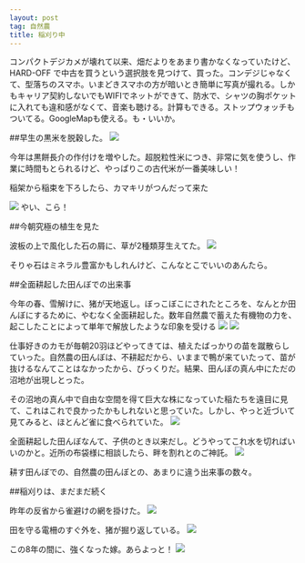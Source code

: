 ```yaml
---
layout: post
tag: 自然農
title: 稲刈り中
---
```

コンパクトデジカメが壊れて以来、畑だよりをあまり書かなくなっていたけど、HARD-OFF で中古を買うという選択肢を見つけて、買った。コンデジじゃなくて、型落ちのスマホ。いまどきスマホの方が暗いとき簡単に写真が撮れる。しかもキャリア契約しないでもWIFIでネットができて、防水で、シャツの胸ポケットに入れても違和感がなくて、音楽も聴ける。計算もできる。ストップウォッチもついてる。GoogleMapも使える。も・いいか。

##早生の黒米を脱穀した。
![](https://farm2.staticflickr.com/1937/30738072067_17f34588b3.jpg)

今年は黒餅長介の作付けを増やした。超脱粒性米につき、非常に気を使うし、作業に時間もとられるけど、やっぱりこの古代米が一番美味しい！

稲架から稲束を下ろしたら、カマキリがつんだって来た

![](https://farm5.staticflickr.com/4876/44764411895_10bb0f5bf8.jpg)
やい、こら！

##今朝究極の植生を見た

波板の上で風化した石の屑に、草が2種類芽生えてた。
![](https://farm5.staticflickr.com/4879/44797928975_df2eef8f7d.jpg)

そりゃ石はミネラル豊富かもしれんけど、こんなとこでいいのあんたら。

##全面耕起した田んぼでの出来事

今年の春、雪解けに、猪が天地返し。ぼっこぼこにされたところを、なんとか田んぼにするために、やむなく全面耕起した。数年自然農で蓄えた有機物の力を、起こしたことによって単年で解放したような印象を受ける
![](https://farm5.staticflickr.com/4918/44815510005_81506f19fd.jpg)
![](https://farm5.staticflickr.com/4839/30789160347_2261df5229.jpg)

仕事好きのカモが毎朝20羽ほどやってきては、植えたばっかりの苗を蹴散らしていった。自然農の田んぼは、不耕起だから、いままで鴨が来ていたって、苗が抜けるなんてことはなかったから、びっくりだ。結果、田んぼの真ん中にただの沼地が出現しとった。

その沼地の真ん中で自由な空間を得て巨大な株になっていた稲たちを遠目に見て、これはこれで良かったかもしれないと思っていた。しかし、やっと近づいて見てみると、ほとんど雀に食べられていた。
![](https://farm5.staticflickr.com/4887/43911841920_c2f831c93d.jpg)

全面耕起した田んぼなんて、子供のとき以来だし。どうやってこれ水を切ればいいのかと。近所の布袋様に相談したら、畔を割れとのご神託。
![](https://farm5.staticflickr.com/4828/44815516465_4d725a2ef9.jpg)

耕す田んぼでの、自然農の田んぼとの、あまりに違う出来事の数々。

##稲刈りは、まだまだ続く

昨年の反省から雀避けの網を掛けた。
![](https://farm5.staticflickr.com/4821/44797932075_2047809118.jpg)

田を守る電柵のすぐ外を、猪が掘り返している。
![](https://farm2.staticflickr.com/1946/45678975942_a4a4aa0235.jpg)

この8年の間に、強くなった嫁。あらよっと！
![](https://farm2.staticflickr.com/1937/43911844270_a0007d7bbe.jpg)


